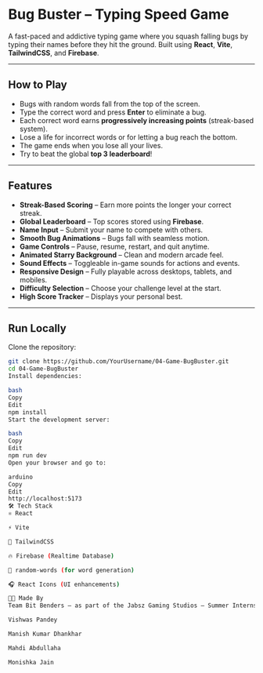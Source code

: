 # Bug Buster – Typing Speed Game

A fast-paced and addictive typing game where you squash falling bugs by typing their names before they hit the ground. Built using **React**, **Vite**, **TailwindCSS**, and **Firebase**.

---

## How to Play

- Bugs with random words fall from the top of the screen.
- Type the correct word and press **Enter** to eliminate a bug.
- Each correct word earns **progressively increasing points** (streak-based system).
- Lose a life for incorrect words or for letting a bug reach the bottom.
- The game ends when you lose all your lives.
- Try to beat the global **top 3 leaderboard**!

---

## Features

- **Streak-Based Scoring** – Earn more points the longer your correct streak.
- **Global Leaderboard** – Top scores stored using **Firebase**.
- **Name Input** – Submit your name to compete with others.
- **Smooth Bug Animations** – Bugs fall with seamless motion.
- **Game Controls** – Pause, resume, restart, and quit anytime.
- **Animated Starry Background** – Clean and modern arcade feel.
- **Sound Effects** – Toggleable in-game sounds for actions and events.
- **Responsive Design** – Fully playable across desktops, tablets, and mobiles.
- **Difficulty Selection** – Choose your challenge level at the start.
- **High Score Tracker** – Displays your personal best.

---

## Run Locally

Clone the repository:

```bash
git clone https://github.com/YourUsername/04-Game-BugBuster.git
cd 04-Game-BugBuster
Install dependencies:

bash
Copy
Edit
npm install
Start the development server:

bash
Copy
Edit
npm run dev
Open your browser and go to:

arduino
Copy
Edit
http://localhost:5173
🛠️ Tech Stack
⚛️ React

⚡ Vite

🎨 TailwindCSS

🔥 Firebase (Realtime Database)

🧩 random-words (for word generation)

🎧 React Icons (UI enhancements)

👨‍💻 Made By
Team Bit Benders – as part of the Jabsz Gaming Studios – Summer Internship Project

Vishwas Pandey

Manish Kumar Dhankhar

Mahdi Abdullaha

Monishka Jain